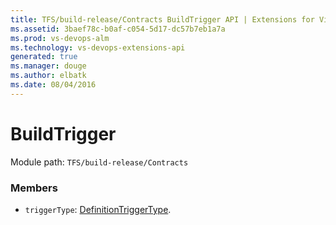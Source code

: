 ```yaml
---
title: TFS/build-release/Contracts BuildTrigger API | Extensions for Visual Studio Team Services
ms.assetid: 3baef78c-b0af-c054-5d17-dc57b7eb1a7a
ms.prod: vs-devops-alm
ms.technology: vs-devops-extensions-api
generated: true
ms.manager: douge
ms.author: elbatk
ms.date: 08/04/2016
---
```


# BuildTrigger

Module path: `TFS/build-release/Contracts`


### Members

* `triggerType`: [DefinitionTriggerType](./DefinitionTriggerType.md). 

